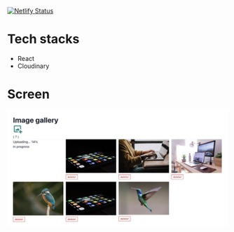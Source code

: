 [![Netlify Status](https://api.netlify.com/api/v1/badges/25359482-81f3-4baf-91aa-4499e433e48d/deploy-status)](https://app.netlify.com/sites/gallant-ride-eb4509/deploys)

# Tech stacks

- React
- Cloudinary

# Screen

![React Cloudinary](screen.png 'React Cloudinary Image Gallery')
